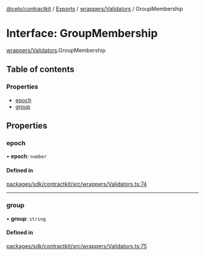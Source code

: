 [@celo/contractkit](../README.md) / [Exports](../modules.md) / [wrappers/Validators](../modules/wrappers_Validators.md) / GroupMembership

# Interface: GroupMembership

[wrappers/Validators](../modules/wrappers_Validators.md).GroupMembership

## Table of contents

### Properties

- [epoch](wrappers_Validators.GroupMembership.md#epoch)
- [group](wrappers_Validators.GroupMembership.md#group)

## Properties

### epoch

• **epoch**: `number`

#### Defined in

[packages/sdk/contractkit/src/wrappers/Validators.ts:74](https://github.com/celo-org/developer-tooling/blob/master/packages/sdk/contractkit/src/wrappers/Validators.ts#L74)

___

### group

• **group**: `string`

#### Defined in

[packages/sdk/contractkit/src/wrappers/Validators.ts:75](https://github.com/celo-org/developer-tooling/blob/master/packages/sdk/contractkit/src/wrappers/Validators.ts#L75)
